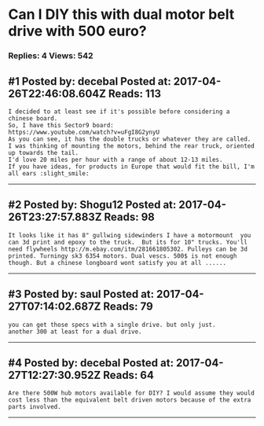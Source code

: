 # Can I DIY this with dual motor belt drive with 500 euro?

### Replies: 4 Views: 542

## \#1 Posted by: decebal Posted at: 2017-04-26T22:46:08.604Z Reads: 113

```
I decided to at least see if it's possible before considering a chinese board.
So, I have this Sector9 board:
https://www.youtube.com/watch?v=uFgI8G2ynyU
As you can see, it has the double trucks or whatever they are called.
I was thinking of mounting the motors, behind the rear truck, oriented up towards the tail.
I'd love 20 miles per hour with a range of about 12-13 miles.
If you have ideas, for products in Europe that would fit the bill, I'm all ears :slight_smile:
```

---
## \#2 Posted by: Shogu12 Posted at: 2017-04-26T23:27:57.883Z Reads: 98

```
It looks like it has 8" gullwing sidewinders I have a motormount  you can 3d print and epoxy to the truck.  But its for 10" trucks. You'll need flywheels http://m.ebay.com/itm/281661805302. Pulleys can be 3d printed. Turningy sk3 6354 motors. Dual vescs. 500$ is not enough though. But a chinese longboard wont satisfy you at all ......
```

---
## \#3 Posted by: saul Posted at: 2017-04-27T07:14:02.687Z Reads: 79

```
you can get those specs with a single drive. but only just. 
another 300 at least for a dual drive.
```

---
## \#4 Posted by: decebal Posted at: 2017-04-27T12:27:30.952Z Reads: 64

```
Are there 500W hub motors available for DIY? I would assume they would cost less than the equivalent belt driven motors because of the extra parts involved.
```

---

